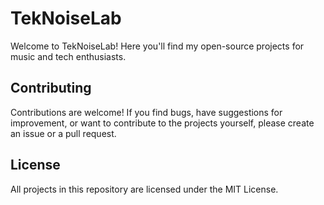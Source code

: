 # TekNoiseLab

Welcome to TekNoiseLab! Here you'll find my open-source projects for music and tech enthusiasts.

## Contributing

Contributions are welcome! If you find bugs, have suggestions for improvement, or want to contribute to the projects yourself, please create an issue or a pull request.

## License

All projects in this repository are licensed under the MIT License.
